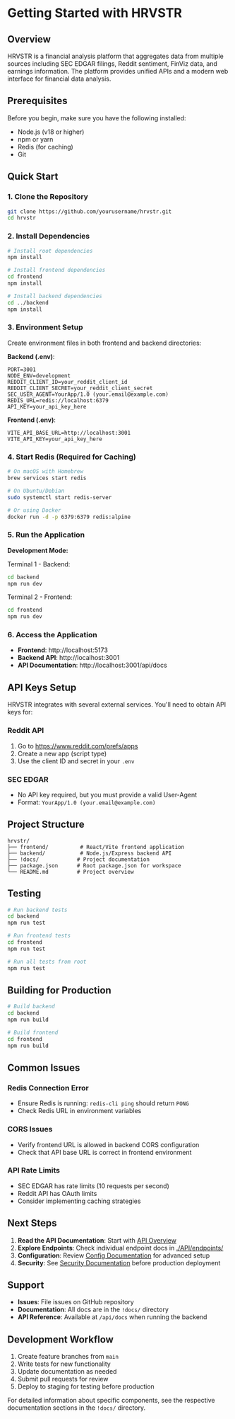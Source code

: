 # Getting Started with HRVSTR

## Overview

HRVSTR is a financial analysis platform that aggregates data from multiple sources including SEC EDGAR filings, Reddit sentiment, FinViz data, and earnings information. The platform provides unified APIs and a modern web interface for financial data analysis.

## Prerequisites

Before you begin, make sure you have the following installed:
- Node.js (v18 or higher)
- npm or yarn
- Redis (for caching)
- Git

## Quick Start

### 1. Clone the Repository

```bash
git clone https://github.com/yourusername/hrvstr.git
cd hrvstr
```

### 2. Install Dependencies

```bash
# Install root dependencies
npm install

# Install frontend dependencies
cd frontend
npm install

# Install backend dependencies
cd ../backend
npm install
```

### 3. Environment Setup

Create environment files in both frontend and backend directories:

**Backend (.env)**:
```env
PORT=3001
NODE_ENV=development
REDDIT_CLIENT_ID=your_reddit_client_id
REDDIT_CLIENT_SECRET=your_reddit_client_secret
SEC_USER_AGENT=YourApp/1.0 (your.email@example.com)
REDIS_URL=redis://localhost:6379
API_KEY=your_api_key_here
```

**Frontend (.env)**:
```env
VITE_API_BASE_URL=http://localhost:3001
VITE_API_KEY=your_api_key_here
```

### 4. Start Redis (Required for Caching)

```bash
# On macOS with Homebrew
brew services start redis

# On Ubuntu/Debian
sudo systemctl start redis-server

# Or using Docker
docker run -d -p 6379:6379 redis:alpine
```

### 5. Run the Application

**Development Mode:**

Terminal 1 - Backend:
```bash
cd backend
npm run dev
```

Terminal 2 - Frontend:
```bash
cd frontend
npm run dev
```

### 6. Access the Application

- **Frontend**: http://localhost:5173
- **Backend API**: http://localhost:3001
- **API Documentation**: http://localhost:3001/api/docs

## API Keys Setup

HRVSTR integrates with several external services. You'll need to obtain API keys for:

### Reddit API
1. Go to https://www.reddit.com/prefs/apps
2. Create a new app (script type)
3. Use the client ID and secret in your `.env`

### SEC EDGAR
- No API key required, but you must provide a valid User-Agent
- Format: `YourApp/1.0 (your.email@example.com)`

## Project Structure

```
hrvstr/
├── frontend/          # React/Vite frontend application
├── backend/           # Node.js/Express backend API
├── !docs/            # Project documentation
├── package.json      # Root package.json for workspace
└── README.md         # Project overview
```

## Testing

```bash
# Run backend tests
cd backend
npm run test

# Run frontend tests
cd frontend
npm run test

# Run all tests from root
npm run test
```

## Building for Production

```bash
# Build backend
cd backend
npm run build

# Build frontend
cd frontend
npm run build
```

## Common Issues

### Redis Connection Error
- Ensure Redis is running: `redis-cli ping` should return `PONG`
- Check Redis URL in environment variables

### CORS Issues
- Verify frontend URL is allowed in backend CORS configuration
- Check that API base URL is correct in frontend environment

### API Rate Limits
- SEC EDGAR has rate limits (10 requests per second)
- Reddit API has OAuth limits
- Consider implementing caching strategies

## Next Steps

1. **Read the API Documentation**: Start with [API Overview](./API/api-overview.md)
2. **Explore Endpoints**: Check individual endpoint docs in [./API/endpoints/](./API/endpoints/)
3. **Configuration**: Review [Config Documentation](./Config/) for advanced setup
4. **Security**: See [Security Documentation](./Security/) before production deployment

## Support

- **Issues**: File issues on GitHub repository
- **Documentation**: All docs are in the `!docs/` directory
- **API Reference**: Available at `/api/docs` when running the backend

## Development Workflow

1. Create feature branches from `main`
2. Write tests for new functionality
3. Update documentation as needed
4. Submit pull requests for review
5. Deploy to staging for testing before production

For detailed information about specific components, see the respective documentation sections in the `!docs/` directory. 